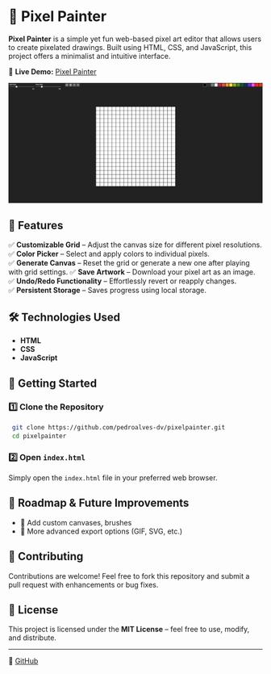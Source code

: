 # 🎨 Pixel Painter

**Pixel Painter** is a simple yet fun web-based pixel art editor that allows users to create pixelated drawings. Built using HTML, CSS, and JavaScript, this project offers a minimalist and intuitive interface.

🔗 **Live Demo:** [Pixel Painter](https://pedroalves-dv.github.io/pixelpainter/)

![Pixel Painter Screenshot](./pixelpainter-screenshot.jpg)

## 📌 Features

✅ **Customizable Grid** – Adjust the canvas size for different pixel resolutions.  
✅ **Color Picker** – Select and apply colors to individual pixels.  
✅ **Generate Canvas** – Reset the grid or generate a new one after playing with grid settings. 
✅ **Save Artwork** – Download your pixel art as an image.  
✅ **Undo/Redo Functionality** – Effortlessly revert or reapply changes.  
✅ **Persistent Storage** – Saves progress using local storage.  

## 🛠️ Technologies Used

- **HTML**
- **CSS**
- **JavaScript**

## 🚀 Getting Started

### 1️⃣ Clone the Repository
```sh
 git clone https://github.com/pedroalves-dv/pixelpainter.git
 cd pixelpainter
```

### 2️⃣ Open `index.html`
Simply open the `index.html` file in your preferred web browser.

## 📌 Roadmap & Future Improvements
- 🎨 Add custom canvases, brushes 
- 🌟 More advanced export options (GIF, SVG, etc.)

## 🤝 Contributing
Contributions are welcome! Feel free to fork this repository and submit a pull request with enhancements or bug fixes.

## 📜 License
This project is licensed under the **MIT License** – feel free to use, modify, and distribute.

---

🔗 [GitHub](https://github.com/pedroalves-dv)  

